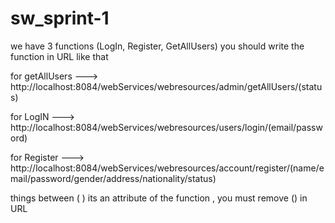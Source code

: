 # sw_sprint-1
we have 3 functions (LogIn, Register, GetAllUsers)
you should write the function in URL like that 

for getAllUsers ---> http://localhost:8084/webServices/webresources/admin/getAllUsers/(status)

for LogIN       ---> http://localhost:8084/webServices/webresources/users/login/(email/password)

for Register    ---> http://localhost:8084/webServices/webresources/account/register/(name/email/password/gender/address/nationality/status)

things between ( ) its an attribute of the function , you must remove () in URL
